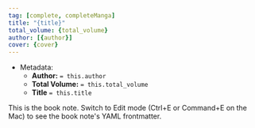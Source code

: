 ```yaml
---
tag: [complete, completeManga]
title: "{title}"
total_volume: {total_volume}
author: [{author}]
cover: {cover}
---
```


- Metadata:
    - **Author:** `= this.author`
    - **Total Volume:** `= this.total_volume`
    - **Title** `= this.title`

This is the book note. Switch to Edit mode (Ctrl+E or Command+E on the Mac) to see the book note's YAML frontmatter.